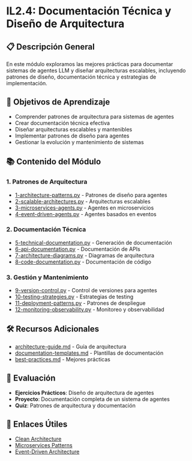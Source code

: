 # IL2.4: Documentación Técnica y Diseño de Arquitectura

## 📋 Descripción General

En este módulo exploramos las mejores prácticas para documentar sistemas de agentes LLM y diseñar arquitecturas escalables, incluyendo patrones de diseño, documentación técnica y estrategias de implementación.

## 🎯 Objetivos de Aprendizaje

- Comprender patrones de arquitectura para sistemas de agentes
- Crear documentación técnica efectiva
- Diseñar arquitecturas escalables y mantenibles
- Implementar patrones de diseño para agentes
- Gestionar la evolución y mantenimiento de sistemas

## 📚 Contenido del Módulo

### 1. Patrones de Arquitectura
- [1-architecture-patterns.py](1-architecture-patterns.py) - Patrones de diseño para agentes
- [2-scalable-architectures.py](2-scalable-architectures.py) - Arquitecturas escalables
- [3-microservices-agents.py](3-microservices-agents.py) - Agentes en microservicios
- [4-event-driven-agents.py](4-event-driven-agents.py) - Agentes basados en eventos

### 2. Documentación Técnica
- [5-technical-documentation.py](5-technical-documentation.py) - Generación de documentación
- [6-api-documentation.py](6-api-documentation.py) - Documentación de APIs
- [7-architecture-diagrams.py](7-architecture-diagrams.py) - Diagramas de arquitectura
- [8-code-documentation.py](8-code-documentation.py) - Documentación de código

### 3. Gestión y Mantenimiento
- [9-version-control.py](9-version-control.py) - Control de versiones para agentes
- [10-testing-strategies.py](10-testing-strategies.py) - Estrategias de testing
- [11-deployment-patterns.py](11-deployment-patterns.py) - Patrones de despliegue
- [12-monitoring-observability.py](12-monitoring-observability.py) - Monitoreo y observabilidad

## 🛠️ Recursos Adicionales

- [architecture-guide.md](architecture-guide.md) - Guía de arquitectura
- [documentation-templates.md](documentation-templates.md) - Plantillas de documentación
- [best-practices.md](best-practices.md) - Mejores prácticas

## 📝 Evaluación

- **Ejercicios Prácticos**: Diseño de arquitectura de agentes
- **Proyecto**: Documentación completa de un sistema de agentes
- **Quiz**: Patrones de arquitectura y documentación

## 🔗 Enlaces Útiles

- [Clean Architecture](https://blog.cleancoder.com/uncle-bob/2012/08/13/the-clean-architecture.html)
- [Microservices Patterns](https://microservices.io/patterns/)
- [Event-Driven Architecture](https://martinfowler.com/articles/201701-event-driven.html) 